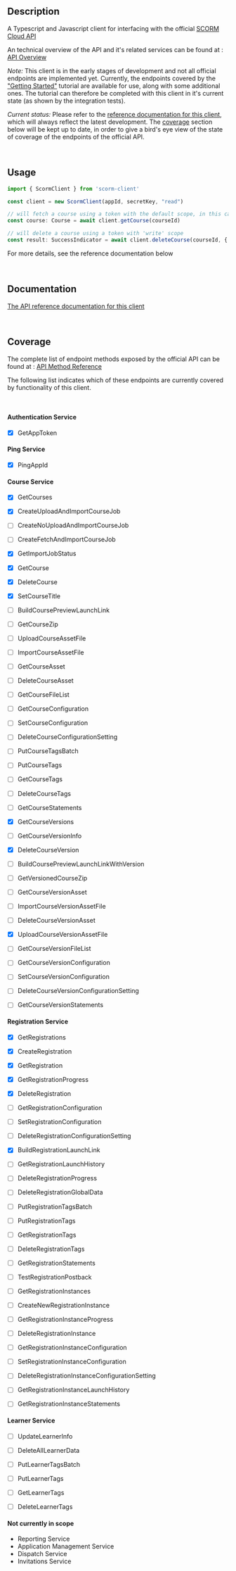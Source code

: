 
## Description

A Typescript and Javascript client for interfacing with the official [SCORM Cloud API](https://rusticisoftware.com/products/scorm-cloud/)

An technical overview of the API and it's related services can be found at : [API Overview](https://cloud.scorm.com/docs/v2/reference/api_overview)

*Note:* This client is in the early stages of development and not all official endpoints are implemented yet. Currently, the endpoints covered by the 
["Getting Started"](https://cloud.scorm.com/docs/v2/tutorials/course_registration_launch/) tutorial are available for use, along with some additional ones. 
The tutorial can therefore be completed with this client in it's current state (as shown by the integration tests). 

*Current status:* Please refer to the [reference documentation for this client](https://distributhor.github.io/scormcloud-client/index.html), which will always 
reflect the latest development. The [coverage](#coverage) section below will be kept up to date, in order to give a bird's eye view of the state of coverage of the
endpoints of the official API.


<br/>

## Usage

 ```ts
 import { ScormClient } from 'scorm-client'
 
 const client = new ScormClient(appId, secretKey, "read")
 
 // will fetch a course using a token with the default scope, in this case 'read'
 const course: Course = await client.getCourse(courseId)
 
 // will delete a course using a token with 'write' scope
 const result: SuccessIndicator = await client.deleteCourse(courseId, { scope: 'write' })
 ```

For more details, see the reference documentation below

<br/>

## Documentation

[The API reference documentation for this client](https://distributhor.github.io/scormcloud-client/classes/client.ScormClient.html)


<br/>

## Coverage

The complete list of endpoint methods exposed by the official API can be found at : [API Method Reference](https://cloud.scorm.com/docs/v2/reference/swagger/)

The following list indicates which of these endpoints are currently covered by functionality of this client.

<br/>

#### Authentication Service

- [x] GetAppToken

#### Ping Service

- [x] PingAppId


#### Course Service

- [x] GetCourses
- [x] CreateUploadAndImportCourseJob
- [ ] CreateNoUploadAndImportCourseJob
- [ ] CreateFetchAndImportCourseJob
- [x] GetImportJobStatus
- [x] GetCourse
- [x] DeleteCourse
- [x] SetCourseTitle
- [ ] BuildCoursePreviewLaunchLink
- [ ] GetCourseZip
- [ ] UploadCourseAssetFile
- [ ] ImportCourseAssetFile
- [ ] GetCourseAsset
- [ ] DeleteCourseAsset
- [ ] GetCourseFileList
- [ ] GetCourseConfiguration
- [ ] SetCourseConfiguration
- [ ] DeleteCourseConfigurationSetting
- [ ] PutCourseTagsBatch
- [ ] PutCourseTags
- [ ] GetCourseTags
- [ ] DeleteCourseTags
- [ ] GetCourseStatements
- [x] GetCourseVersions
- [ ] GetCourseVersionInfo
- [x] DeleteCourseVersion
- [ ] BuildCoursePreviewLaunchLinkWithVersion
- [ ] GetVersionedCourseZip
- [ ] GetCourseVersionAsset
- [ ] ImportCourseVersionAssetFile
- [ ] DeleteCourseVersionAsset
- [x] UploadCourseVersionAssetFile
- [ ] GetCourseVersionFileList
- [ ] GetCourseVersionConfiguration
- [ ] SetCourseVersionConfiguration
- [ ] DeleteCourseVersionConfigurationSetting
- [ ] GetCourseVersionStatements


#### Registration Service

- [x] GetRegistrations
- [x] CreateRegistration
- [x] GetRegistration
- [x] GetRegistrationProgress
- [x] DeleteRegistration
- [ ] GetRegistrationConfiguration
- [ ] SetRegistrationConfiguration
- [ ] DeleteRegistrationConfigurationSetting
- [x] BuildRegistrationLaunchLink
- [ ] GetRegistrationLaunchHistory
- [ ] DeleteRegistrationProgress
- [ ] DeleteRegistrationGlobalData
- [ ] PutRegistrationTagsBatch
- [ ] PutRegistrationTags
- [ ] GetRegistrationTags
- [ ] DeleteRegistrationTags
- [ ] GetRegistrationStatements
- [ ] TestRegistrationPostback
- [ ] GetRegistrationInstances
- [ ] CreateNewRegistrationInstance
- [ ] GetRegistrationInstanceProgress
- [ ] DeleteRegistrationInstance
- [ ] GetRegistrationInstanceConfiguration
- [ ] SetRegistrationInstanceConfiguration
- [ ] DeleteRegistrationInstanceConfigurationSetting
- [ ] GetRegistrationInstanceLaunchHistory
- [ ] GetRegistrationInstanceStatements


#### Learner Service

- [ ] UpdateLearnerInfo
- [ ] DeleteAllLearnerData
- [ ] PutLearnerTagsBatch
- [ ] PutLearnerTags
- [ ] GetLearnerTags
- [ ] DeleteLearnerTags


#### Not currently in scope

- Reporting Service
- Application Management Service
- Dispatch Service
- Invitations Service
